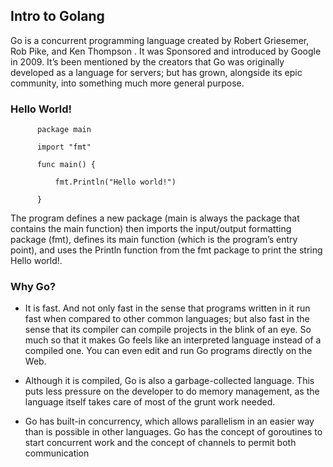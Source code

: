 ## Intro to Golang

 Go is a concurrent programming language created by Robert Griesemer, Rob Pike, and Ken Thompson . It was Sponsored and introduced by Google in 2009. It’s been mentioned by the creators that Go was originally developed as a language for servers; but has grown, alongside its epic community, into something much more general purpose.

### Hello World!

```
      package main

      import "fmt"

      func main() {

          fmt.Println("Hello world!")

      }

```
The program defines a new package (main is always the package that contains the main function) then imports the input/output formatting package (fmt), defines its main function (which is the program’s entry point), and uses the Println function from the fmt package to print the string Hello world!.


### Why Go?

* It is fast. And not only fast in the sense that programs written in it run fast when compared to other common languages; but also fast in the sense that its compiler can compile projects in the blink of an eye. So much so that it makes Go feels like an interpreted language instead of a compiled one. You can even edit and run Go programs directly on the Web.

*  Although it is compiled, Go is also a garbage-collected language. This puts less pressure on the developer to do memory
  management, as the language itself takes care of most of the grunt work needed.

*  Go has built-in concurrency, which allows parallelism in an easier way than is possible in other languages. Go has the concept
  of goroutines to start concurrent work and the concept of channels to permit both communication

